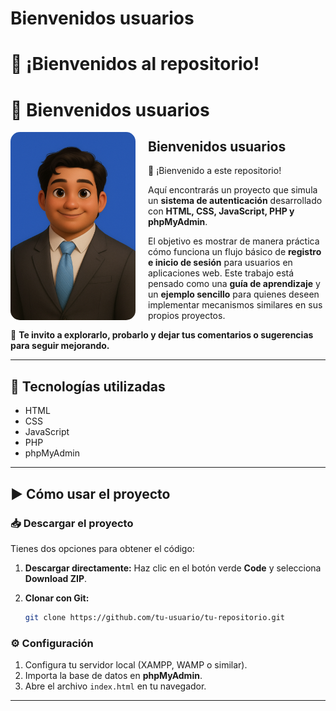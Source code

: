 # Bienvenidos usuarios
# 👋 ¡Bienvenidos al repositorio!

# 👋 Bienvenidos usuarios

<img src="/imagen_presentacion.png" alt="Presentación" width="200" align="left" style="margin-right:20px; border-radius:15px;">  

## Bienvenidos usuarios

👋 ¡Bienvenido a este repositorio!

Aquí encontrarás un proyecto que simula un **sistema de autenticación** desarrollado con
**HTML, CSS, JavaScript, PHP y phpMyAdmin**.

El objetivo es mostrar de manera práctica cómo funciona un flujo básico de **registro e inicio de sesión** para usuarios en aplicaciones web. Este trabajo está pensado como una **guía de aprendizaje** y un **ejemplo sencillo** para quienes deseen implementar mecanismos similares en sus propios proyectos.

🚀 **Te invito a explorarlo, probarlo y dejar tus comentarios o sugerencias para seguir mejorando.**


---

## 📂 Tecnologías utilizadas

* HTML
* CSS
* JavaScript
* PHP
* phpMyAdmin

---

## ▶️ Cómo usar el proyecto

### 📥 Descargar el proyecto

Tienes dos opciones para obtener el código:

1. **Descargar directamente:**
   Haz clic en el botón verde **Code** y selecciona **Download ZIP**.

2. **Clonar con Git:**

   ```bash
   git clone https://github.com/tu-usuario/tu-repositorio.git
   ```

### ⚙️ Configuración

1. Configura tu servidor local (XAMPP, WAMP o similar).
2. Importa la base de datos en **phpMyAdmin**.
3. Abre el archivo `index.html` en tu navegador.

---
